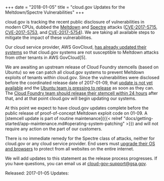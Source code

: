 +++
date = "2018-01-05"
title = "cloud.gov Updates for the  Meltdown/Spectre Vulnerabilities"
+++

cloud.gov is tracking the recent public disclosure of vulnerabilities in modern CPUs, dubbed the [Meltdown](https://meltdownattack.com) 
and [Spectre](https://spectreattack.com) attacks ([CVE-2017-5715](http://www.cve.mitre.org/cgi-bin/cvename.cgi?name=2017-5715), 
[CVE-2017-5753](http://www.cve.mitre.org/cgi-bin/cvename.cgi?name=2017-5753), and 
[CVE-2017-5754](http://www.cve.mitre.org/cgi-bin/cvename.cgi?name=2017-5754)). 
We are taking all available steps to mitigate the impact of these vulnerabilities.

Our cloud service provider, AWS GovCloud, [has already updated their systems](https://aws.amazon.com/security/security-bulletins/AWS-2018-013/) so that cloud.gov systems are not susceptible to Meltdown attacks from other tenants in AWS GovCloud[5].

We are awaiting an upstream release of Cloud Foundry stemcells (based on Ubuntu) so we can patch all cloud.gov systems to prevent Meltdown exploits of tenants within cloud.gov. Since the vulnerabilities were disclosed before the coordinated release date of 2017-01-09, that [update is not yet available](https://wiki.ubuntu.com/SecurityTeam/KnowledgeBase/SpectreAndMeltdown) and the [Ubuntu team is pressing to release](http://blog.dustinkirkland.com/2018/01/ubuntu-updates-for-meltdown-spectre.html) as soon as they can. The [Cloud Foundry team should release their stemcell within 24 hours](https://www.cloudfoundry.org/meltdown-spectre-attacks/) after that, and at that point cloud.gov will begin updating our systems.

At this point we expect to have cloud.gov updates complete before the public release of proof-of-concept Meltdown exploit code on 01-09. A [stemcell update is part of routine maintenance]({{< relref "docs/getting-started/app-maintenance.md#operating-system-patching" >}}) and will not require any action on the part of our customers.

There is no immediate remedy for the Spectre class of attacks, neither for cloud.gov or any cloud service provider. End users must [upgrade their OS and browsers](https://www.kb.cert.org/vuls/id/584653) to protect from all websites on the entire internet.

We will add updates to this statement as the release process progresses. If you have questions, you can email us at [cloud-gov-support@gsa.gov](mailto:cloud-gov-support@gsa.gov).

Released: 2017-01-05
Updates: 



